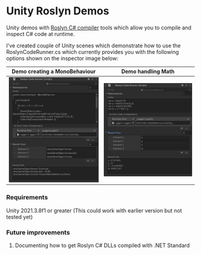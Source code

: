 # Unity Roslyn Demos

Unity demos with [Roslyn C# compiler](https://github.com/dotnet/roslyn) tools which allow you to compile and inspect C# code at runtime.

I've created couple of Unity scenes which demonstrate how to use the RoslynCodeRunner.cs which currently provides you with the following options shown on the inspector image below:

|**Demo creating a MonoBehaviour**|**Demo handling Math**|
| ----------- | ----------- |
|<img src="https://github.com/dilmerv/UnityRoslynDemos/blob/master/docs/images/UnityRoslynDemos_Inspector_1.jpg" width="250">|<img src="https://github.com/dilmerv/UnityRoslynDemos/blob/master/docs/images/UnityRoslynDemos_Inspector_2.jpg" width="250">|

### Requirements
Unity 2021.3.8f1 or greater (This could work with earlier version but not tested yet)

### Future improvements
1. Documenting how to get Roslyn C# DLLs compiled with .NET Standard
